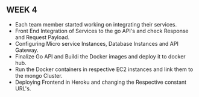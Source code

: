 ## WEEK 4
* Each team member started working on integrating their services.
* Front End Integration of Services to the go API's and check Response and Request Payload.
* Configuring Micro service Instances, Database Instances and API Gateway.
* Finalize Go API and Buildi the Docker images and deploy it to docker hub.
* Run the Docker containers in respective EC2 instances and link them to the mongo Cluster.
* Deploying Frontend in Heroku and changing the Respective constant URL's.
